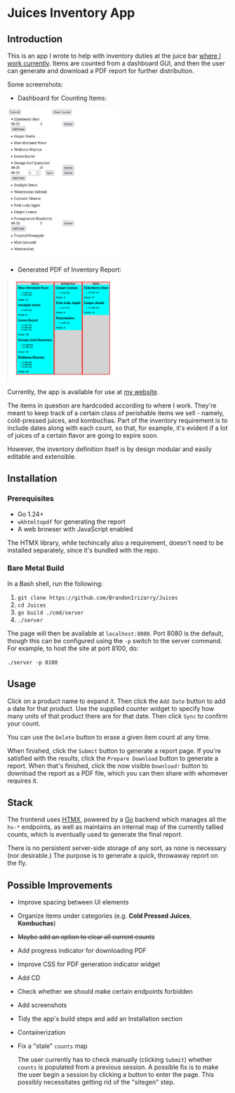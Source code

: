 # Juices Inventory App

## Introduction

This is an app I wrote to help with inventory duties at the juice bar
[where I work currently](https://playabowls.com). Items are counted
from a dashboard GUI, and then the user can generate and download a
PDF report for further distribution.

Some screenshots:

- Dashboard for Counting Items:
<img src="./screenshots/dashboard.png" alt="Dashboard" width="50%" height="50%">

- Generated PDF of Inventory Report:
<img src="./screenshots/report.png" alt="Report" width="50%" height="50%">

Currently, the app is available for use at [my
website](https://brandonirizarry.xyz).

The items in question are hardcoded according to where I work. They're
meant to keep track of a certain class of perishable items we sell -
namely, cold-pressed juices, and kombuchas. Part of the inventory
requirement is to include dates along with each count, so that, for
example, it's evident if a lot of juices of a certain flavor are going
to expire soon.

However, the inventory definition itself is by design modular and
easily editable and extensible.

## Installation

### Prerequisites

- Go 1.24+
- `wkhtmltopdf` for generating the report
- A web browser with JavaScript enabled

The HTMX library, while techincally also a requirement, doesn't need
to be installed separately, since it's bundled with the repo.

### Bare Metal Build

In a Bash shell, run the following:

1. `git clone https://github.com/BrandonIrizarry/Juices`
2. `cd Juices`
3. `go build ./cmd/server`
4. `./server`

The page will then be available  at `localhost:8080`. Port 8080 is the
default, though  this can be configured  using the `-p` switch  to the
server command. For example, to host the site at port 8100, do:

`./server -p 8100`

## Usage

Click on a product name to expand it. Then click the `Add Date` button
to add a date for that product. Use the supplied counter widget to
specify how many units of that product there are for that date. Then
click `Sync` to confirm your count.

You can use the `Delete` button to erase a given item count at any
time.

When finished, click the `Submit` button to generate a report page. If
you're satisfied with the results, click the `Prepare Download` button
to generate a report. When that's finished, click the now visible
`Download!` button to download the report as a PDF file, which you can
then share with whomever requires it.

## Stack

The frontend uses [HTMX](https://htmx.org), powered by a
[Go](https://go.dev) backend which manages all the `hx-*` endpoints,
as well as maintains an internal map of the currently tallied counts,
which is eventually used to generate the final report.

There is no persistent server-side storage of any sort, as none is
necessary (nor desirable.) The purpose is to generate a quick,
throwaway report on the fly.

## Possible Improvements

- Improve spacing between UI elements
- Organize items under categories (e.g. **Cold Pressed Juices**,
  **Kombuchas**)
- ~~Maybe add an option to clear all current counts~~
- Add progress indicator for downloading PDF
- Improve CSS for PDF generation indicator widget
- Add CD
- Check whether we should make certain endpoints forbidden
- Add screenshots
- Tidy the app's build steps and add an Installation section
- Containerization
- Fix a "stale" `counts` map

  The user currently has to check manually (clicking `Submit`) whether
  `counts` is populated from a previous session. A possible fix is to
  make the user begin a session by clicking a button to enter the
  page. This possibly necessitates getting rid of the "sitegen" step.
